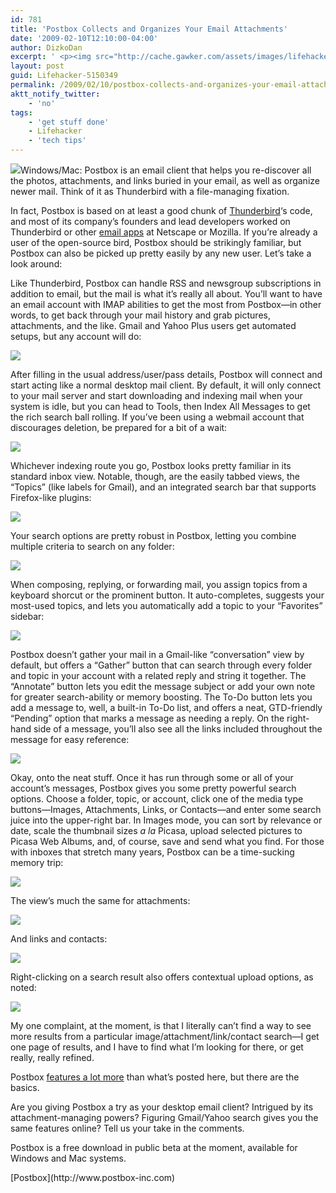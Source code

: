 ```yaml
---
id: 781
title: 'Postbox Collects and Organizes Your Email Attachments'
date: '2009-02-10T12:10:00-04:00'
author: DizkoDan
excerpt: ' <p><img src="http://cache.gawker.com/assets/images/lifehacker/2009/02/postbox_splash.png" width="504" height="222" style="display:block;" />Windows/Mac: Postbox is an email client that helps you re-discover all the photos, attachments, and links buried in your email, as well as organize newer mail. Think of it as Thunderbird with a file-managing fixation.</p> <p>In fact, Postbox is based on at least a good chunk of <a href="http://www.mozilla.com/thunderbird/">Thunderbird</a>''s code, and most of its company''s founders and lead developers worked on Thunderbird or other <a class="autolink" title="Click here to read more posts tagged EMAIL APPS" href="http://lifehacker.com/tag/email-apps/">email apps</a> at Netscape or Mozilla. If you''re already a user of the open-source bird, Postbox should be strikingly familiar, but Postbox can also be picked up pretty easily by any new user. Let''s take a look around:</p> <p>Like Thunderbird, Postbox can handle RSS and newsgroup subscriptions in addition to email, but the mail is what it''s really all about. You''ll want to have an email account with IMAP abilities to get the most from Postbox&mdash;in other words, to get back through your mail history and grab pictures, attachments, and the like. Gmail and Yahoo Plus users get automated setups, but any account will do:</p> <p><img src="http://cache.gawker.com/assets/images/lifehacker/2009/02/postbox1.png" class="center" width="559" height="400" style="display:block;" /><br /></p> <p>After filling in the usual address/user/pass details, Postbox will connect and start acting like a normal desktop mail client. By default, it will only connect to your mail server and start downloading and indexing mail when your system is idle, but you can head to Tools, then Index All Messages to get the rich search ball rolling. If you''ve been using a webmail account that discourages deletion, be prepared for a bit of a wait:</p> <p><img src="http://cache.gawker.com/assets/images/lifehacker/2009/02/postbox5.png" class="center" width="499" height="144" style="display:block;" /><br /></p> <p>Whichever indexing route you go, Postbox looks pretty familiar in its standard inbox view. Notable, though, are the easily tabbed views, the "Topics" (like labels for Gmail), and an integrated search bar that supports Firefox-like plugins:</p> <p><img src="http://cache.gawker.com/assets/images/lifehacker/2009/02/postbox_inbox.png" width="804" height="522" style="display:block;float:none;" /><br /></p> <p>Your search options are pretty robust in Postbox, letting you combine multiple criteria to search on any folder:</p> <p><img src="http://cache.gawker.com/assets/images/lifehacker/2009/02/postbox2.png" class="center" width="466" height="369" style="display:block;" /><br /></p> <p>When composing, replying, or forwarding mail, you assign topics from a keyboard shorcut or the prominent button. It auto-completes, suggests your most-used topics, and lets you automatically add a topic to your "Favorites" sidebar:</p> <p><img src="http://cache.gawker.com/assets/images/lifehacker/2009/02/postbox3.png" class="center" width="453" height="391" style="display:block;" /><br /></p> <p>Postbox doesn''t gather your mail in a Gmail-like "conversation" view by default, but offers a "Gather" button that can search through every folder and topic in your account with a related reply and string it together. The "Annotate" button lets you edit the message subject or add your own note for greater search-ability or memory boosting. The To-Do button lets you add a message to, well, a built-in To-Do list, and offers a neat, GTD-friendly "Pending" option that marks a message as needing a reply. On the right-hand side of a message, you''ll also see all the links included throughout the message for easy reference:</p> <p><img src="http://cache.gawker.com/assets/images/lifehacker/2009/02/postbox10.png" width="804" height="208" style="display:block;float:none;" /><br /></p> <p>Okay, onto the neat stuff. Once it has run through some or all of your account''s messages, Postbox gives you some pretty powerful search options. Choose a folder, topic, or account, click one of the media type buttons&mdash;Images, Attachments, Links, or Contacts&mdash;and enter some search juice into the upper-right bar. In Images mode, you can sort by relevance or date, scale the thumbnail sizes <em>a la</em> Picasa, upload selected pictures to Picasa Web Albums, and, of course, save and send what you find. For those with inboxes that stretch many years, Postbox can be a time-sucking memory trip:</p> <p><img src="http://cache.gawker.com/assets/images/lifehacker/2009/02/postbox_images.png" width="896" height="620" style="display:block;float:none;" /></p> <p>The view''s much the same for attachments:</p> <p><img src="http://cache.gawker.com/assets/images/lifehacker/2009/02/postbox9.png" width="803" height="178" style="display:block;float:none;" /><br /></p> <p>And links and contacts:</p> <p><img src="http://cache.gawker.com/assets/images/lifehacker/2009/02/postbox8.png" width="804" height="222" style="display:block;float:none;" /><br /></p> <p>Right-clicking on a search result also offers contextual upload options, as noted:</p> <p><img src="http://cache.gawker.com/assets/images/lifehacker/2009/02/postbox6.png" class="center" width="440" height="185" style="display:block;" /><br /></p> <p>My one complaint, at the moment, is that I literally can''t find a way to see more results from a particular image/attachment/link/contact search&mdash;I get one page of results, and I have to find what I''m looking for there, or get really, really refined.</p> <p>Postbox <a href="http://www.postbox-inc.com/quickstart">features a lot more</a> than what''s posted here, but there are the basics.</p> <p>Are you giving Postbox a try as your desktop email client? Intrigued by its attachment-managing powers? Figuring Gmail/Yahoo search gives you the same features online? Tell us your take in the comments.</p> <p>Postbox is a free download in public beta at the moment, available for Windows and Mac systems.</p> <div class="related"><a href="http://www.postbox-inc.com">Postbox</a></div> '
layout: post
guid: Lifehacker-5150349
permalink: /2009/02/10/postbox-collects-and-organizes-your-email-attachments/
aktt_notify_twitter:
    - 'no'
tags:
    - 'get stuff done'
    - Lifehacker
    - 'tech tips'
---
```


![](http://cache.gawker.com/assets/images/lifehacker/2009/02/postbox_splash.png)Windows/Mac: Postbox is an email client that helps you re-discover all the photos, attachments, and links buried in your email, as well as organize newer mail. Think of it as Thunderbird with a file-managing fixation.

In fact, Postbox is based on at least a good chunk of [Thunderbird](http://www.mozilla.com/thunderbird/)‘s code, and most of its company’s founders and lead developers worked on Thunderbird or other [email apps](http://lifehacker.com/tag/email-apps/ "Click here to read more posts tagged EMAIL APPS") at Netscape or Mozilla. If you’re already a user of the open-source bird, Postbox should be strikingly familiar, but Postbox can also be picked up pretty easily by any new user. Let’s take a look around:

Like Thunderbird, Postbox can handle RSS and newsgroup subscriptions in addition to email, but the mail is what it’s really all about. You’ll want to have an email account with IMAP abilities to get the most from Postbox—in other words, to get back through your mail history and grab pictures, attachments, and the like. Gmail and Yahoo Plus users get automated setups, but any account will do:

![](http://cache.gawker.com/assets/images/lifehacker/2009/02/postbox1.png)

After filling in the usual address/user/pass details, Postbox will connect and start acting like a normal desktop mail client. By default, it will only connect to your mail server and start downloading and indexing mail when your system is idle, but you can head to Tools, then Index All Messages to get the rich search ball rolling. If you’ve been using a webmail account that discourages deletion, be prepared for a bit of a wait:

![](http://cache.gawker.com/assets/images/lifehacker/2009/02/postbox5.png)

Whichever indexing route you go, Postbox looks pretty familiar in its standard inbox view. Notable, though, are the easily tabbed views, the “Topics” (like labels for Gmail), and an integrated search bar that supports Firefox-like plugins:

![](http://cache.gawker.com/assets/images/lifehacker/2009/02/postbox_inbox.png)

Your search options are pretty robust in Postbox, letting you combine multiple criteria to search on any folder:

![](http://cache.gawker.com/assets/images/lifehacker/2009/02/postbox2.png)

When composing, replying, or forwarding mail, you assign topics from a keyboard shorcut or the prominent button. It auto-completes, suggests your most-used topics, and lets you automatically add a topic to your “Favorites” sidebar:

![](http://cache.gawker.com/assets/images/lifehacker/2009/02/postbox3.png)

Postbox doesn’t gather your mail in a Gmail-like “conversation” view by default, but offers a “Gather” button that can search through every folder and topic in your account with a related reply and string it together. The “Annotate” button lets you edit the message subject or add your own note for greater search-ability or memory boosting. The To-Do button lets you add a message to, well, a built-in To-Do list, and offers a neat, GTD-friendly “Pending” option that marks a message as needing a reply. On the right-hand side of a message, you’ll also see all the links included throughout the message for easy reference:

![](http://cache.gawker.com/assets/images/lifehacker/2009/02/postbox10.png)

Okay, onto the neat stuff. Once it has run through some or all of your account’s messages, Postbox gives you some pretty powerful search options. Choose a folder, topic, or account, click one of the media type buttons—Images, Attachments, Links, or Contacts—and enter some search juice into the upper-right bar. In Images mode, you can sort by relevance or date, scale the thumbnail sizes *a la* Picasa, upload selected pictures to Picasa Web Albums, and, of course, save and send what you find. For those with inboxes that stretch many years, Postbox can be a time-sucking memory trip:

![](http://cache.gawker.com/assets/images/lifehacker/2009/02/postbox_images.png)

The view’s much the same for attachments:

![](http://cache.gawker.com/assets/images/lifehacker/2009/02/postbox9.png)

And links and contacts:

![](http://cache.gawker.com/assets/images/lifehacker/2009/02/postbox8.png)

Right-clicking on a search result also offers contextual upload options, as noted:

![](http://cache.gawker.com/assets/images/lifehacker/2009/02/postbox6.png)

My one complaint, at the moment, is that I literally can’t find a way to see more results from a particular image/attachment/link/contact search—I get one page of results, and I have to find what I’m looking for there, or get really, really refined.

Postbox [features a lot more](http://www.postbox-inc.com/quickstart) than what’s posted here, but there are the basics.

Are you giving Postbox a try as your desktop email client? Intrigued by its attachment-managing powers? Figuring Gmail/Yahoo search gives you the same features online? Tell us your take in the comments.

Postbox is a free download in public beta at the moment, available for Windows and Mac systems.

<div class="related">[Postbox](http://www.postbox-inc.com)</div>